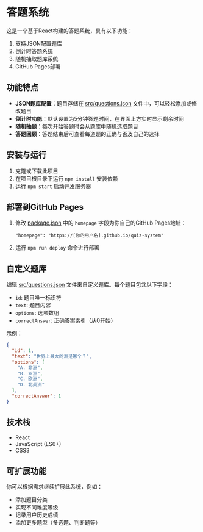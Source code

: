 # 答题系统

这是一个基于React构建的答题系统，具有以下功能：

1. 支持JSON配置题库
2. 倒计时答题系统
3. 随机抽取题库系统
4. GitHub Pages部署

## 功能特点

- **JSON题库配置**：题目存储在 [src/questions.json](src/questions.json) 文件中，可以轻松添加或修改题目
- **倒计时功能**：默认设置为5分钟答题时间，在界面上方实时显示剩余时间
- **随机抽题**：每次开始答题时会从题库中随机选取题目
- **答题回顾**：答题结束后可查看每道题的正确与否及自己的选择

## 安装与运行

1. 克隆或下载此项目
2. 在项目根目录下运行 `npm install` 安装依赖
3. 运行 `npm start` 启动开发服务器

## 部署到GitHub Pages

1. 修改 [package.json](package.json) 中的 `homepage` 字段为你自己的GitHub Pages地址：
   ```
   "homepage": "https://[你的用户名].github.io/quiz-system"
   ```

2. 运行 `npm run deploy` 命令进行部署

## 自定义题库

编辑 [src/questions.json](src/questions.json) 文件来自定义题库。每个题目包含以下字段：

- `id`: 题目唯一标识符
- `text`: 题目内容
- `options`: 选项数组
- `correctAnswer`: 正确答案索引（从0开始）

示例：
```json
{
  "id": 1,
  "text": "世界上最大的洲是哪个？",
  "options": [
    "A. 非洲",
    "B. 亚洲",
    "C. 欧洲",
    "D. 北美洲"
  ],
  "correctAnswer": 1
}
```

## 技术栈

- React
- JavaScript (ES6+)
- CSS3

## 可扩展功能

你可以根据需求继续扩展此系统，例如：
- 添加题目分类
- 实现不同难度等级
- 记录用户历史成绩
- 添加更多题型（多选题、判断题等）